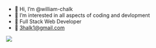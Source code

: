 - 👋 Hi, I’m @william-chalk
- 👀 I’m interested in all aspects of coding and devlopment
- 🌱 Full Stack Web Developer
- 💞️ 3halk1@gmail.com

<!---
william-chalk/william-chalk is a ✨ special ✨ repository because its `README.md` (this file) appears on your GitHub profile.
You can click the Preview link to take a look at your changes.
--->

<img src="https://github-readme-stats.vercel.app/api?username=william-chalk&&show_icons=true&title_color=ffffff&icon_color=bb2acf&text_color=daf7dc&bg_color=151515&count_private=true&hide_title=true&include_all_commits=true" >
